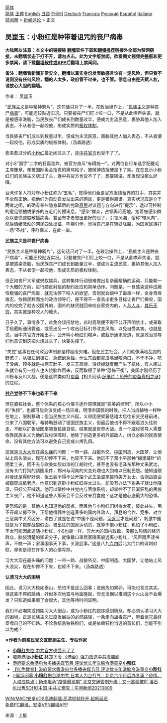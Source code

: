  <!-- 面包屑导航 --> <div class="breadcrumb"><!-- GTranslate: https://gtranslate.io/ -->  <div class="switcher notranslate">  <div class="selected">  <a href="#" onclick="return false;"> 简体</a>  </div>  <div class="option">  <a href="https://www.bannedbook.org" onclick="doGTranslate('zh-CN|zh-CN');jQuery('div.switcher div.selected a').html(jQuery(this).html());return false;" title="简体中文" class="nturl selected"> 简体</a>  <a href="https://www.bannedbook.org/zh-tw/" onclick="doGTranslate('zh-CN|zh-TW');jQuery('div.switcher div.selected a').html(jQuery(this).html());return false;" title="繁體中文" class="nturl"> 正體</a>  <a href="https://www.bannedbook.org/en/" onclick="doGTranslate('zh-CN|en');jQuery('div.switcher div.selected a').html(jQuery(this).html());return false;" title="English" class="nturl"> English</a>  <a href="https://www.bannedbook.org/ja/" onclick="doGTranslate('zh-CN|ja');jQuery('div.switcher div.selected a').html(jQuery(this).html());return false;" title="日本語" class="nturl"> 日語</a>  <a href="https://www.bannedbook.org/ko/" onclick="doGTranslate('zh-CN|ko');jQuery('div.switcher div.selected a').html(jQuery(this).html());return false;" title="한국어" class="nturl"> 한국어</a>  <a href="https://www.bannedbook.org/de/" onclick="doGTranslate('zh-CN|de');jQuery('div.switcher div.selected a').html(jQuery(this).html());return false;" title="Deutsch" class="nturl"> Deutsch</a>  <a href="https://www.bannedbook.org/fr/" onclick="doGTranslate('zh-CN|fr');jQuery('div.switcher div.selected a').html(jQuery(this).html());return false;" title="Français" class="nturl"> Français</a>  <a href="https://www.bannedbook.org/ru/" onclick="doGTranslate('zh-CN|ru');jQuery('div.switcher div.selected a').html(jQuery(this).html());return false;" title="Русский" class="nturl"> Русский</a>  <a href="https://www.bannedbook.org/es/" onclick="doGTranslate('zh-CN|es');jQuery('div.switcher div.selected a').html(jQuery(this).html());return false;" title="Español" class="nturl"> Español</a>  <a href="https://www.bannedbook.org/it/" onclick="doGTranslate('zh-CN|it');jQuery('div.switcher div.selected a').html(jQuery(this).html());return false;" title="Italiano" class="nturl"> Italiano</a>  </div>  </div>      <div class='breadcrumb-sub'><!-- Breadcrumb NavXT 6.3.0 --> <a href="https://www.bannedbook.org/" class="home">禁闻网</a> &gt; <a href="https://www.bannedbook.org/bnews/comments/" class="category">新闻评论</a> &gt; 正文</div></div><h2>吴崑玉：小粉红是种带着诅咒的丧尸病毒</h2> <p class="notice"><b>大陆网友注意：本文中的链接除 <a href="https://github.com/bannedbook/fanqiang" >翻墙</a>软件下载和<a href="https://github.com/killgcd/justmysocks/blob/master/README.md">翻墙推荐</a>链接外全部为禁网链接，未翻墙状态下打不开，请勿点击。此为文字版禁闻，欲看图文视频完整版和更多禁闻，请下载<a href="https://github.com/bannedbook/fanqiang">翻墙软件或APP</a>后翻墙上禁闻网。</p><p>备注：翻墙看新闻非常安全，翻墙以真实身份发表敏感言论有一定风险，但只看不说则没有任何风险，翻的人太多，政府管不过来，也不管。信息自由是天赋人权，请放心大胆的翻墙。</b></p>  <div class="entry"> <p>作者： 吴崑玉</p> <p id="summary">“<span class='wp_keywordlink'><a href="https://www.bannedbook.org/forum11/topic333.html" title="禁片：民族主义和三座大山" target="_blank">民族主义</a></span>是种精神鸦片”，这句话只对了一半。在政治操作上，“<a href="https://www.bannedbook.org/bnews/tag/%E6%B0%91%E6%97%8F%E4%B8%BB%E4%B9%89/" class="st_tag internal_tag" rel="tag" title="标签 民族主义 下的日志">民族主义</a>是种丧尸<a href="https://www.bannedbook.org/bnews/tag/%e7%97%85%e6%af%92/" class="st_tag internal_tag" rel="tag" title="标签 病毒 下的日志">病毒</a>”，可能还较贴近实况。只要被丧尸们盯上咬一口，不是从此噤声失语，就是被感染洗脑，当民族丧尸们成长到数量过半，便成为主流民意，裹胁其他人加入表态，不从者便一起咬他，形成实质的<a href="https://www.bannedbook.org/bnews/tag/%E6%9E%81%E6%9D%83%E4%BD%93%E5%88%B6/" class="st_tag internal_tag" rel="tag" title="标签 极权体制 下的日志">极权体制</a>。</p> <p id="conimg">当民族丧尸们成长到数量过半，便成为主流民意，裹胁其他人加入表态，不从者便一起咬他，形成实质的极权体制。（汤森路透）</p> <p>愈来愈过分的<a href="https://www.bannedbook.org/bnews/tag/%e5%b0%8f%e7%b2%89%e7%ba%a2/" class="st_tag internal_tag" rel="tag" title="标签 小粉红 下的日志">小粉红</a>最近闹过头了，连<a href="https://www.bannedbook.org/bnews/tag/%E4%B8%AD%E5%85%B1%E5%AE%98%E6%96%B9/" class="st_tag internal_tag" rel="tag" title="标签 中共官方 下的日志">中共官方</a>也受不了了。</p> <p>对小S“国手”二字的狂轰滥炸，被官方直斥“有碍统一”。对两位自行车选手配戴毛主席像章，却被国际奥会指责的痛骂帖子，被微博热搜硬是下了架。在在显示小粉红们的民族主义烧过了头，连中共官方也受不了了，想要降温，却发现没那么好降。</p>  <p>台湾许多人将对岸小粉红称为“五毛”，觉得他们全是官方发钱蓄养的打手，其实并不全然正确。视他们为自动自发站出来的网民，更是错得离谱。真实状况应是介于两者之间，的确有某些隐身幕后的党政<span class='wp_keywordlink_affiliate'><a href="https://www.bannedbook.org/bnews/ccpdope/" title="中共高层内幕" target="_blank">高层</a></span>对议题与方向进行“提示”，透过可控制的意见领袖或豢养的五毛们传播讯息，“感染”群众，占领舆论高地。接着被感染群众以更快速度散播病毒，甚至有才者想出更好的段子，引领风潮，俗称“带风向”，然后情绪激动的网民四处出征，呼朋引伴，觉得自己是在斩妖除魔，为国家民族打一场“圣战”，呼群保义，在此一举。</p> <p><strong>民族主义是种丧尸病毒</strong></p> <p>“民族主义是种精神鸦片”，这句话只对了一半。在政治操作上，“民族主义是种丧尸病毒”，可能还较贴近实况。只要被丧尸们盯上咬一口，不是从此噤声失语，就是被感染洗脑，当民族丧尸们成长到数量过半，便成为主流民意，裹胁其他人加入表态，不从者便一起咬他，形成实质的极权体制。</p> <p>但正如丧尸大军或蚂蚁雄兵，这种集体行动很难做出复杂而精确的运动，只能朝一个大概的方向，进行膝反射级的制约反应和简单动作。问题是，一旦感染这种成瘾性极强的丧尸病毒，就无法停下咬人的欲望，否则就会跟中了蛊毒一样，全身奇痒难忍。依赖民粹而生的政治领导们，便不得不一直丢出更多目标让丧尸们撕咬，国内的咬完了就去咬国外的，国外的缺货就回来咬自家党内的，人<span class='wp_keywordlink'><a href="https://www.bannedbook.org/forum11/topic328.html" title="禁片：与天地人斗 其乐无穷" target="_blank">与人斗</a></span>，<span class='wp_keywordlink'><a href="https://www.bannedbook.org/forum11/topic328.html" title="禁片：与天地人斗 其乐无穷" target="_blank">其乐无穷</a></span>，其实就是种咬人的瘾头。</p> <p>日子久了，事情多了，难免会误闯禁地，此时高层便不得不公开声明禁止，或采取手段截断通讯管道，或丢出另一个攻击目标引导改变风向，以免自受其害。也就是说，当中共官方开始出手，公开叫小粉红们噤声，或截断通讯管道，就是政治领导们也意识到这把火烧过头了，快要失控了。</p>  <p>“失控”这事在任何政治体制都是种超级灾难。但在民主社会，人们就像满地乱跑的野孩子，从极左到极右，急统到急独，什么东西都拿进嘴里咬两口，不干不净，吃了没病，顶多就是拉两天肚子，发三天高烧，没挂掉就反而产生了抗体，有人闹过头就会有另一批人也火烧脑炸回来，反而取得了某种“恐怖平衡”，美国才刚经历了川粉与反川大战，便是这种类似打<span class='wp_keywordlink'><a href="https://www.bannedbook.org/bnews/tculture/20160630/551027.html" title="疫苗" target="_blank">疫苗</a></span>【相关阅读:<a href='https://www.bannedbook.org/bnews/topimagenews/20180408/925060.html' target='_blank'>纪录片：恐怖的疫苗真相之谜</a>】的过程。</p> <p><strong><a href="https://www.bannedbook.org/bnews/tag/%e5%85%b1%e4%ba%a7%e5%85%9a/" class="st_tag internal_tag" rel="tag" title="标签 共产党 下的日志">共产党</a>停不下来也软不下来</strong></p> <p>但在威权社会，整个体系的核心价值与运作原理就是“完美的控制”，所以小小的“失控”，也都可能会演变成一场灾难。明清帝国强的时候，把人当成植物一样种在地上，限制移动；但当民族主义兴起，义和团便架著慈禧太后往东交民巷前进，引来了八国联军。希特勒鼓动了德国民族主义，但最后他也不得不跟着浪头往前走，不断以扩张版图来喂食民族自信，结果就是世界大战。当一个威权领导人需要依靠民族主义为他的政权保障时，他除了创造更多的外部敌人，树立必胜的民族使命，没有其他方法可以避免自己变成火烤乳鸽。</p> <p>这就是<a href="https://www.bannedbook.org/bnews/tag/%E4%B9%A0%E5%A4%A7%E5%A4%A7/" class="st_tag internal_tag" rel="tag" title="标签 习大大 下的日志">习大大</a>现在最<a href="https://www.bannedbook.org/bnews/tag/%e5%a4%b4%e7%97%9b/" class="st_tag internal_tag" rel="tag" title="标签 头痛 下的日志">头痛</a>的问题：一带一路、战狼外交、<span class='wp_keywordlink_affiliate'><a href="https://www.bannedbook.org/" title="中国" target="_blank">中国</a></span>制造、大国梦，让他站上风头浪尖，现在却停不下来，也软不下来。他玩不了邓小平那种“绵里藏针”的阴柔工夫，回不去与欧美如胶似漆的江胡时代，甚至也没有毛泽东那种文采武功，没有关门打狗的锁国条件，郑州与河南的灾变处理也大到难以压制民怨。他知道跟拜登还是得好好谈，但王毅不得不公开摆个武生坐姿来接待美方女士，否则战狼会被戳穿成纸老虎。他意识到这群小粉红红得太过头，却没有办法下张条子就让他降温，只好公开喊话。他可以掌控中共党内与官僚系统，却掌控不了日渐狂乱的民族主义丧尸，他不知道这些人那天会不会反过来吞食他？这才是他心底最大的恐惧。</p> <p>更恐怖的是，其他人也知道他的弱点，而且他与小粉红们绑得太死，彼此共生，甩不开却又摁不住，正帮他得罪并创造亘多的国内外敌人。拜登的合作、竞争、对立三层美中关系区分，讲白了就是在说“中国不是问题，<a href="https://www.bannedbook.org/bnews/tag/%e4%b9%a0%e8%bf%91%e5%b9%b3/" class="st_tag internal_tag" rel="tag" title="标签 习近平 下的日志">习近平</a>才是问题”，刺激中国就是为了戳穿战狼假面。被出征的国家运动员，就算不恨小粉红，也怕了小粉红，不太可能因此追随小粉红，小S也是一样。习大大的国内政敌，没那么热情的经济群众，脑袋清楚的知识分子，就像戴口罩居家隔离般远离小粉红，“风声雨声读书声，不吭一声；家事国事天下事，关我屁事。”这是八九<span class='wp_keywordlink'><a href="https://www.bannedbook.org/forum2/topic2509.html" title="《中国六四真相》" target="_blank">六四</a></span>后北大门口的讽刺对联，却也是现在许多人的心情写照。</p>  <p>习大大现在最头痛的问题：一带一路、战狼外交、中国制造、大国梦，让他站上风头浪尖，现在却停不下来，也软不下来。（汤森路透）</p> <p><strong>认清习大大的困境</strong></p> <p>因此，说习大大稳如泰山，恐怕不是这么回事；说他危如累卵，可能也言过其实。但这些不停的躁动，好似多次地震与地面隆起，你无法据以推测这个火山会不会爆发？只知道如果爆了会很大，其他等待时间证明。</p> <p>我们不必嘲笑或预期习大大倒台，或为小粉红的脱序感到愤怒，却必须认清习大大的困境，正是民族主义过度发展后的必然路径，一条走向蛊毒丧尸，带着诅咒最终反噬自己的不归路。不论急统急独铁粉们，或是依赖狂粉当选的首长们，岂能不引以为戒？</p> <p><strong>※作者为前亲民党文宣部副主任、专栏作家</strong></p>  <ul class='op-related-articles' title='相关阅读'> <li><a href='https://www.bannedbook.org/bnews/comments/20210810/1603790.html' target='_blank'><b>小粉红</b>失控 中共官方也受不了了</a></li> <li><a href='https://www.bannedbook.org/bnews/comments/20210810/1603330.html' target='_blank'>培养港版<b>小粉红</b> 林郑下令 《港台》强力放送中共洗脑剧</a></li> <li><a href='https://www.bannedbook.org/bnews/headline/20210809/1603216.html' target='_blank'>港府要求香港电台多播央媒节目 评论忧长年洗脑令港童变<b>小粉红</b></a></li> <li><a href='https://www.bannedbook.org/bnews/headline/20210809/1603215.html' target='_blank'>【红色教育】港府要求香港电台多播央媒节目 评论忧长年洗脑令港童变<b>小粉红</b></a></li> <li><a href='https://www.bannedbook.org/bnews/taiwannews/20210809/1602957.html' target='_blank'>🔥奥运闭幕 <b>小粉红</b>把台纳中共 日本人为台打气｜北京六个月后办冬奥？疫情、人权成焦点｜扬州坦承“疫情爆发期” 北京交通管制升级｜又一富豪被盯 潘石屹出售SOHO中国 中共立案查｜午间新闻20210809</a></li> </ul> <p class="texttj"> <a href="https://github.com/bannedbook/fanqiang/wiki/V2ray%E6%9C%BA%E5%9C%BA" target="_blank">WIN/MAC/安卓/iOS高速翻墙:高清视频秒开,超低延迟</a><br/> <a href="https://github.com/bannedbook/fanqiang/wiki/%E7%A6%81%E9%97%BB%E7%BD%91%E5%AE%89%E5%8D%93%E7%BF%BB%E5%A2%99%E6%96%B0%E9%97%BBAPP" target="_blank">免费PC翻墙、安卓VPN翻墙APP</a></p><p> 来源：上报 </p><a name='sharetosocial'></a>  <div style="margin-bottom:5px;padding-bottom:5px;clear:both"> <div id="archive-pix-1" class="banner-ads"> <!-- AuctionX Display platform tag START --> <div id="26318x728x90x621x_ADSLOT2" clicktrack="%%CLICK_URL_ESC%%"></div> <!-- AuctionX Display platform tag END --> </div> <div id="archive-pix-2" class="banner-ads"> <!-- AuctionX Display platform tag START --> <div id="26315x300x250x621x_ADSLOT2" clicktrack="%%CLICK_URL_ESC%%"></div> <!-- AuctionX Display platform tag END --> </div> </div>  <div id="archive-pix-1" class="banner-ads"> <!-- AuctionX Display platform tag START --> <div id="26318x728x90x621x_ADSLOT3" clicktrack="%%CLICK_URL_ESC%%"></div> <!-- AuctionX Display platform tag END --> </div> </div><!--END ENTRY--> 